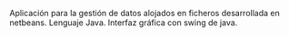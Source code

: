 Aplicación para la gestión de datos alojados en ficheros desarrollada en netbeans.
Lenguaje Java.
Interfaz gráfica con swing de java.
